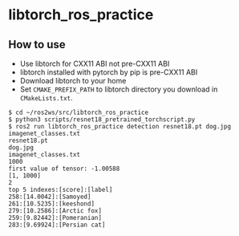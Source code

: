 libtorch_ros_practice
====

## How to use
* Use libtorch for CXX11 ABI not pre-CXX11 ABI
* libtorch installed with pytorch by pip is pre-CXX11 ABI
* Download libtorch to your home
* Set `CMAKE_PREFIX_PATH` to libtorch directory you download in `CMakeLists.txt`.

```
$ cd ~/ros2ws/src/libtorch_ros_practice
$ python3 scripts/resnet18_pretrained_torchscript.py
$ ros2 run libtorch_ros_practice detection resnet18.pt dog.jpg imagenet_classes.txt
resnet18.pt
dog.jpg
imagenet_classes.txt
1000
first value of tensor: -1.00588
[1, 1000]
2
top 5 indexes:[score]:[label]
258:[14.0042]:[Samoyed]
261:[10.5235]:[keeshond]
279:[10.2586]:[Arctic fox]
259:[9.82442]:[Pomeranian]
283:[9.69924]:[Persian cat]
```
